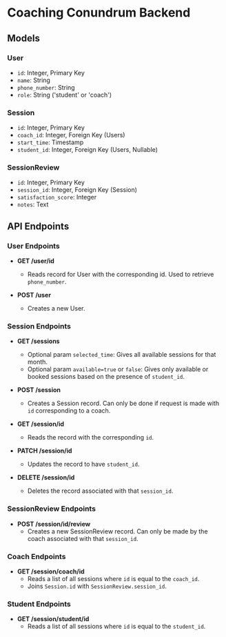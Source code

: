 # Coaching Conundrum Backend

## Models

### User
- `id`: Integer, Primary Key
- `name`: String
- `phone_number`: String
- `role`: String ('student' or 'coach')

### Session
- `id`: Integer, Primary Key
- `coach_id`: Integer, Foreign Key (Users)
- `start_time`: Timestamp
- `student_id`: Integer, Foreign Key (Users, Nullable)

### SessionReview
- `id`: Integer, Primary Key
- `session_id`: Integer, Foreign Key (Session)
- `satisfaction_score`: Integer
- `notes`: Text

## API Endpoints

### User Endpoints

- **GET /user/id**
  - Reads record for User with the corresponding id. Used to retrieve `phone_number`.

- **POST /user**
  - Creates a new User.

### Session Endpoints

- **GET /sessions**
  - Optional param `selected_time`: Gives all available sessions for that month.
  - Optional param `available=true` or `false`: Gives only available or booked sessions based on the presence of `student_id`.

- **POST /session**
  - Creates a Session record. Can only be done if request is made with `id` corresponding to a coach.

- **GET /session/id**
  - Reads the record with the corresponding `id`.

- **PATCH /session/id**
  - Updates the record to have `student_id`.

- **DELETE /session/id**
  - Deletes the record associated with that `session_id`.

### SessionReview Endpoints

- **POST /session/id/review**
  - Creates a new SessionReview record. Can only be made by the coach associated with that `session_id`.

### Coach Endpoints

- **GET /session/coach/id**
  - Reads a list of all sessions where `id` is equal to the `coach_id`.
  - Joins `Session.id` with `SessionReview.session_id`.

### Student Endpoints

- **GET /session/student/id**
  - Reads a list of all sessions where `id` is equal to the `student_id`.

